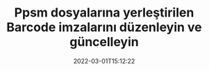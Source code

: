 ---
############################# Static ############################
layout: "auto-gen-signature"
date: 2022-03-01T15:12:22
draft: false
operation: Update
signaturetype: Barcode
fileformat: Ppsm
productName: .NET
lang: tr
productCode: net
otherformats: pdf doc docx docm dot dotm dotx odt ott rtf xls xlsx xlsm xlsb csv ods ots xltx xltm ppt pptx pps ppsx odp otp potx potm pptm ppsm
breadcrumb: Put Barcode signature on Ppsm for C#

############################# Head ############################
head_title: "Ppsm dosyalarına yerleştirilen Barcode imzalarını C# ile güncelleyin"
head_description: "İmzalı Ppsm belgelerinde Barcode imza güncellemesi için .NET kodunu anlamak için basit ve kolay kullanın."

############################# Header ############################
title: "Ppsm dosyalarına yerleştirilen Barcode imzalarını düzenleyin ve güncelleyin"
description: ".NET için API, Ppsm belgelerinde Barcode imza güncellemesi için işlevsellik sağlar. Birkaç satırlık C# koduyla Ppsm belgelerinizdeki e-imzaları hızlı ve kolay bir şekilde güncelleyin."
bg_image: "https://cms.admin.containerize.com/templates/aspose/App_Themes/V3/images/bg/header1.png"
bg_overlay: false
button:
    enable: true

############################# SubMenu ############################
submenu:
    enable: true

    left:
        img_alt: "GroupDocs.Signature for .NET"
        image: "https://cms.admin.containerize.com/templates/groupdocs/images/product-logos/90x90-noborder/groupdocs-signature-net.png"
        product: "GroupDocs.Signature"
        platform: ".NET"



############################# About ############################
about:
    enable: true
    title: "GroupDocs.Signature for .NET API özellikleri hakkında bilgi edinin"
    content: |
        [GroupDocs.Signature for .NET](https://products.groupdocs.com/signature/net/) API işlevi, elektronik imzalar kullanarak talep edilen belge biçimlerinde işlemek için çok çeşitli araçlar içerir. Metinler, resimler, dijital sertifikalar, barkodlar, QR kodları, damgalar veya meta veriler gibi geniş e-imza yelpazesi desteklenir. Müşteriler, PDF'lerde, MS Word belgelerinde, MS Excel çalışma kitaplarında, MS PowerPoint sunumlarında, Adobe Photoshop dosyalarında ve çeşitli görüntü formatlarında dijital imza ekleyebilir, kaldırabilir, düzenleyebilir, doğrulayabilir veya arayabilir. Çok sayıda kullanışlı özellik ve ayar mevcuttur.
    

############################# Steps ############################
steps:
    enable: true
    title_left: "Ppsm belgenizdeki Barcode imzaları nasıl değiştirilir?"
    content_left: |
        [GroupDocs.Signature for .NET](https://products.groupdocs.com/signature/net/), Ppsm belgelerine yerleştirilen Barcode imzalarının güncellenmesi gibi faydalı özellikler içerir. İmza özelliklerini ekstra kod olmadan değiştirmeyi mümkün kılar.
        
        * Başlangıç ​​olarak, güncellenmesi gereken bir belgeye yapıcı parametre yolu olarak geçen Signature nesnesi oluşturun.
        * Ardından, uygun bir özel imza nesnesini somutlaştırın ve değiştirilmesi gereken tanımlayıcısını ve özelliklerini ayarlayın.
        * Son olarak, belirli bir imza nesnesini geçen Signature'ın Update yöntemini çağırın.
        * Güncelleme sonuçlarını bildiriminize göre işleyin.

    title_right: "sistem gereksinimleri"
    content_right: |
        GroupDocs.Signature for .NET, tüm büyük platformlarda ve işletim sistemlerinde desteklenir. Aşağıdaki kodu çalıştırmadan önce lütfen aşağıdaki ön koşulların sisteminizde kurulu olduğundan emin olun.

        * İşletim sistemleri: Microsoft Windows, Linux, MacOS
        * Geliştirme ortamları: Microsoft Visual Studio, Xamarin, MonoDevelop
        * Frameworks: .NET Framework, .NET Standard, .NET Core, Mono
        * GroupDocs.Signature for .NET ürününün en son sürümünü [Nuget}](https://www.nuget.org/packages/groupdocs.signature) adresinden indirin
         
    code: |
        ```csharp    
                
        // Set up input Ppsm file
        string filePath = "input.ppsm";

        // Instantiate Signature for input file
        using (GroupDocs.Signature.Signature signature = new GroupDocs.Signature.Signature(filePath))
        {
                // Id of signature which is supposed to be updated
                // such Id might be got as a result of search operation
                string id = "07f83369-318b-41ad-a843-732417b912c2";

                // provide signature features to update
                // set up particular signature id
                BarcodeSignature signatureToUpdate = new BarcodeSignature(id)
                {
                    // specify signature width
                    Width = 300,
                    // specify signature height
                    Height = 50,
                    // set left position
                    Left = 80,
                    // set top position
                    Top = 100
                };

                // update signature
                bool updateResult = signature.Update(signatureToUpdate);

                // process updation result
                if (updateResult)
                {
                    Console.WriteLine("Signature was updated successfully!");
                }
        }
        ```

############################# Demos ############################
demos:
    enable: true
    title: "Belge sayfalarındaki Barcode imzalarının güncellenmesi - Canlı Demo"
    content: |
       Ppsm belgesinin çeşitli elektronik imzalarını hemen şimdi [GroupDocs.Signature App](https://products.groupdocs.app/signature/family) web sitesini ziyaret ederek düzenleyin.          

############################# More Formats ############################
more_formats:
    enable: true
    title: "Çeşitli Barcode imzalarını C# aracılığıyla güncelleyin"
    content: |
        "Çeşitli belge biçimlerine yerleştirilmiş dijital imzaları düzenleme. İmza verilerini ekstra kod olmadan güncelleyin."
    format: 
       
       
back_to_top:
    enable: true
---
